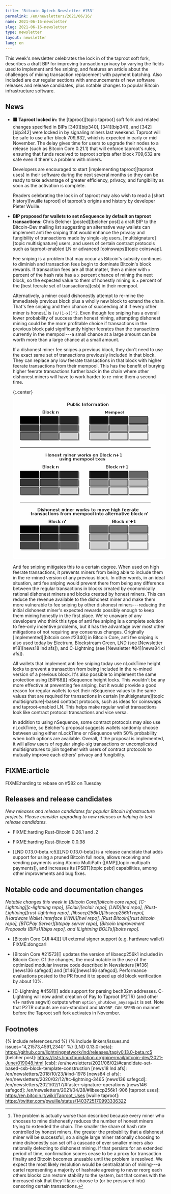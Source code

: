 ```yaml
---
title: 'Bitcoin Optech Newsletter #153'
permalink: /en/newsletters/2021/06/16/
name: 2021-06-16-newsletter
slug: 2021-06-16-newsletter
type: newsletter
layout: newsletter
lang: en
---
```

This week's newsletter celebrates the lock in of the taproot soft fork,
describes a draft BIP for improving transaction
privacy by varying the fields used to implement anti fee sniping, and
features an article about the challenges of mixing transaction
replacement with payment batching.  Also included are our regular
sections with announcements of new software releases and release
candidates, plus notable changes to popular Bitcoin infrastructure
software.

## News

- **🟩  Taproot locked in:** the [taproot][topic taproot] soft fork and
  related changes specified in BIPs [340][bip340], [341][bip341], and
  [342][bip342] were locked in by signaling miners last weekend.
  Taproot will be safe to use after block 709,632, which is expected in
  early or mid November.  The delay gives time for users to upgrade
  their nodes to a release (such as Bitcoin Core 0.21.1) that will
  enforce taproot's rules, ensuring that funds received to taproot
  scripts after block 709,632 are safe even if there's a problem with
  miners.

    Developers are encouraged to start [implementing taproot][taproot
    uses] in their software during the next several months so they can
    be ready to take advantage of greater efficiency, privacy, and
    fungibility as soon as the activation is complete.

    Readers celebrating the lock in of taproot may also wish to read a
    [short history][wuille taproot] of taproot's origins and history by
    developer Pieter Wuille.

- **BIP proposed for wallets to set nSequence by default on taproot transactions:**
  Chris Belcher [posted][belcher post] a draft BIP to the Bitcoin-Dev
  mailing list suggesting an alternative way wallets can implement anti
  fee sniping that would enhance the privacy and fungibility of
  transactions made by single-sig users, [multisignature][topic
  multisignature] users, and users of certain contract protocols such as
  taproot-enabled LN or advanced [coinswaps][topic coinswap].

    Fee sniping is a problem that may occur as Bitcoin's subsidy
    continues to diminish and transaction fees begin to dominate
    Bitcoin's block rewards.  If transaction fees are all that matter,
    then a miner with `x` percent of the hash rate has a `x` percent
    chance of mining the next block, so the expected value to them of
    honestly mining is `x` percent of the [best feerate set of
    transactions][csb] in their mempool.

    Alternatively, a miner could dishonestly attempt to re-mine the
    immediately previous block plus a wholly new block to extend the
    chain.  That's fee sniping and their chance of succeeding at it if
    every other miner is honest[^worse] is `(x/(1-x))^2`.  Even though
    fee sniping has a overall lower probability of success than honest
    mining, attempting dishonest mining could be the more profitable
    choice if transactions in the previous block paid significantly
    higher feerates than the transactions currently in the mempool---a
    small chance at a large amount can be worth more than a large chance
    at a small amount.

    If a dishonest miner fee snipes a previous block, they don't need to
    use the exact same set of transactions previously included in that
    block.  They can replace any low feerate transactions in that block
    with higher feerate transactions from their mempool.  This has the
    benefit of burying higher feerate transactions further back in the
    chain where other dishonest miners will have to work harder to
    re-mine them a second time.

    {:.center}
    ![Illustration of honest mining compared to fee sniping](/img/posts/2021-06-afs.png)

    Anti fee sniping mitigates this to a certain degree.  When used on
    high feerate transactions, it prevents miners from being able to
    include them in the re-mined version of any previous block.  In
    other words, in an ideal situation, anti fee sniping would prevent
    there from being any difference between the regular transactions in
    blocks created by economically rational dishonest miners and blocks
    created by honest miners.  This can reduce the revenue available to
    the dishonest miner and make them more vulnerable to fee sniping by
    other dishonest miners---reducing the initial dishonest miner's
    expected rewards possibly enough to keep them mining honestly in the
    first place.  We're unaware of any developers who think this type of
    anti fee sniping is a complete solution to fee-only incentive
    problems, but it has the advantage over most other mitigations of
    not requiring any consensus changes.  Originally
    [implemented][bitcoin core #2340] in Bitcoin Core, anti fee sniping
    is also used today by Electrum, Blockstream Green, LND (see
    [Newsletter #18][news18 lnd afs]), and C-Lightning (see [Newsletter
    #84][news84 cl afs]).

    All wallets that implement anti fee sniping today use nLockTime
    height locks to prevent a transaction from being included in the
    re-mined version of a previous block.  It's also possible to
    implement the same protection using [BIP68][] nSequence height
    locks.  This wouldn't be any more effective at preventing fee
    sniping, but it would provide a good reason for regular wallets to
    set their nSequence values to the same values that are required for
    transactions in certain [multisignature][topic multisignature]-based
    contract protocols, such as ideas for coinswaps and taproot-enabled
    LN.  This helps make regular wallet transactions look like contract
    protocol transactions and vice versa.

    In addition to using nSequence, some contract protocols may also use
    nLockTime, so Belcher's proposal suggests wallets randomly choose
    between using either nLockTime or nSequence with 50% probability
    when both options are available.  Overall, if the proposal is
    implemented, it will allow users of regular single-sig transactions
    or uncomplicated multisignatures to join together with users of
    contract protocols to mutually improve each others' privacy and
    fungibility.

## FIXME:article

FIXME:harding to rebase on #582 on Tuesday

## Releases and release candidates

*New releases and release candidates for popular Bitcoin infrastructure
projects.  Please consider upgrading to new releases or helping to test
release candidates.*

- FIXME:harding Rust-Bitcoin 0.26.1 and .2

- FIXME:harding Rust-Bitcoin 0.0.98

- [LND 0.13.0-beta.rc5][LND 0.13.0-beta] is a release candidate that
  adds support for using a pruned Bitcoin full node, allows receiving
  and sending payments using Atomic MultiPath ([AMP][topic multipath payments]),
  and increases its [PSBT][topic psbt] capabilities, among other improvements
  and bug fixes.

## Notable code and documentation changes

*Notable changes this week in [Bitcoin Core][bitcoin core repo],
[C-Lightning][c-lightning repo], [Eclair][eclair repo], [LND][lnd repo],
[Rust-Lightning][rust-lightning repo], [libsecp256k1][libsecp256k1
repo], [Hardware Wallet Interface (HWI)][hwi repo],
[Rust Bitcoin][rust bitcoin repo], [BTCPay Server][btcpay server repo],
[Bitcoin Improvement Proposals (BIPs)][bips repo], and [Lightning
BOLTs][bolts repo].*

- [Bitcoin Core GUI #4][] UI external signer support (e.g. hardware wallet) FIXME:dongcarl

- [Bitcoin Core #21573][] updates the version of libsecp256k1 included
  in Bitcoin Core.  Of the changes, the most notable in the use of the
  optimized modular inverse code described in Newsletters [#136][news136
  safegcd] and [#146][news146 safegcd].  Performance evaluations posted
  to the PR found it to speed up old block verification by about 10%.

- [C-Lightning #4591][] adds support for parsing bech32m addresses. C-Lightning
  will now admit creation of Pay to Taproot (P2TR) (and other v1+ native
  segwit) outputs when `option_shutdown_anysegwit` is set. Note that P2TR
  outputs are non-standard and `ANYONE_CAN_SPEND` on mainnet before the Taproot
  soft fork activates in November.

## Footnotes

[^worse]:
    The problem is actually worse than described because every miner
    who chooses to mine dishonestly reduces the number of honest
    miners trying to extended the chain.  The smaller the share of hash
    rate controlled by honest miners, the greater the probability that a
    dishonest miner will be successful, so a single large miner
    rationally choosing to mine dishonestly can set off a cascade of
    ever smaller miners also rationally defecting to dishonest mining.
    If that persists for an extended period of time, confirmation scores
    cease to be a proxy for transaction finality and Bitcoin becomes
    unusable until the problem is resolved.  We expect the most likely
    resolution would be centralization of mining---a cartel representing
    a majority of hashrate agreeing to never reorg each others blocks
    can restore stability to the system, but that comes with the
    increased risk that they'll later choose to (or be pressured into)
    censoring certain transactions.

{% include references.md %}
{% include linkers/issues.md issues="4,21573,4591,2340" %}
[LND 0.13.0-beta]: https://github.com/lightningnetwork/lnd/releases/tag/v0.13.0-beta.rc5
[belcher post]: https://lists.linuxfoundation.org/pipermail/bitcoin-dev/2021-June/019048.html
[csb]: /en/newsletters/2021/06/02/#candidate-set-based-csb-block-template-construction
[news18 lnd afs]: /en/newsletters/2018/10/23/#lnd-1978
[news84 cl afs]: /en/newsletters/2020/02/12/#c-lightning-3465
[news136 safegcd]: /en/newsletters/2021/02/17/#faster-signature-operations
[news146 safegcd]: /en/newsletters/2021/04/28/#libsecp256k1-906
[taproot uses]: https://en.bitcoin.it/wiki/Taproot_Uses
[wuille taproot]: https://twitter.com/pwuille/status/1403725170993336322
